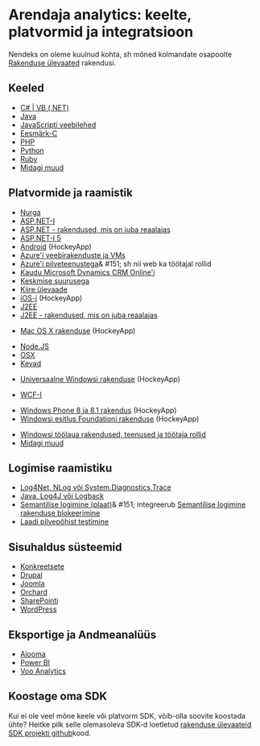 <properties
    pageTitle="Rakenduse ülevaated: keeled, platvormid ja integratsioon | Microsoft Azure'i"
    description="Keeled, platvormid ja rakenduse ülevaated jaoks saadaval integratsioon"
    services="application-insights"
    documentationCenter=""
    authors="OlegAnaniev-MSFT"
    manager="douge"/>

<tags
    ms.service="application-insights"
    ms.workload="tbd"
    ms.tgt_pltfrm="ibiza"
    ms.devlang="na"
    ms.topic="get-started-article"
    ms.date="09/01/2016"
    ms.author="awills"/>

# <a name="developer-analytics-languages-platforms-and-integrations"></a>Arendaja analytics: keelte, platvormid ja integratsioon

Nendeks on oleme kuulnud kohta, sh mõned kolmandate osapoolte [Rakenduse ülevaated](app-insights-overview.md) rakendusi.

## <a name="languages"></a>Keeled

+ [C# | VB (.NET)](app-insights-asp-net.md)
+ [Java](app-insights-java-get-started.md)
+ [JavaScripti veebilehed](app-insights-web-track-usage.md)
+ [Eesmärk-C](https://github.com/Microsoft/ApplicationInsights-iOS)
+ [PHP](https://github.com/Microsoft/ApplicationInsights-PHP)
+ [Python](https://pypi.python.org/pypi/applicationinsights/0.1.0)
+ [Ruby](https://rubygems.org/gems/application_insights)
+ [Midagi muud](#projects)

## <a name="platforms-and-frameworks"></a>Platvormide ja raamistik

+ [Nurga](https://www.npmjs.com/package/angular-applicationinsights)
+ [ASP.NET-I](app-insights-asp-net.md)
+ [ASP.NET - rakendused, mis on juba reaalajas](app-insights-monitor-performance-live-website-now.md)
+ [ASP.NET-I 5](app-insights-asp-net-core.md)
+ [Android](https://github.com/Microsoft/ApplicationInsights-Android) (HockeyApp)
+ [Azure'i veebirakenduste ja VMs](app-insights-azure-web-apps.md)
+ [Azure'i pilveteenustega](app-insights-cloudservices.md)& #151; sh nii web ka töötajal rollid
+ [Kaudu Microsoft Dynamics CRM Online'i](app-insights-sample-mscrm.md)
+ [Keskmise suurusega](app-insights-docker.md)
+ [Kiire ülevaade](https://azure.microsoft.com/blog/glimpse-application-insights/)
+ [iOS-i](https://github.com/Microsoft/ApplicationInsights-iOS) (HockeyApp)
+ [J2EE](app-insights-java-get-started.md)
+ [J2EE - rakendused, mis on juba reaalajas](app-insights-java-live.md)
* [Mac OS X rakenduse](https://support.hockeyapp.net/kb/client-integration-ios-mac-os-x-tvos/hockeyapp-for-mac-os-x) (HockeyApp)
+ [Node.JS](https://www.npmjs.com/package/applicationinsights)
+ [OSX](https://github.com/Microsoft/ApplicationInsights-OSX)
+ [Kevad](http://joe.blog.freemansoft.com/2015/12/enabling-microsoft-application-insight.html)
* [Universaalne Windowsi rakenduse](https://support.hockeyapp.net/kb/client-integration-windows-and-windows-phone/how-to-create-an-app-for-uwp) (HockeyApp)
+ [WCF-I](https://github.com/Microsoft/ApplicationInsights-SDK-Labs/blob/master/WCF/readme.md)
* [Windows Phone 8 ja 8.1 rakendus](https://support.hockeyapp.net/kb/client-integration-windows-and-windows-phone/hockeyapp-for-windows-phone-silverlight-apps-80-and-81) (HockeyApp)
* [Windowsi esitlus Foundationi rakenduse](https://support.hockeyapp.net/kb/client-integration-windows-and-windows-phone/hockeyapp-for-windows-wpf-apps) (HockeyApp)
+ [Windowsi töölaua rakendused, teenused ja töötaja rollid](app-insights-windows-desktop.md)
+ [Midagi muud](#projects)


## <a name="logging-frameworks"></a>Logimise raamistiku

+   [Log4Net, NLog või System.Diagnostics.Trace](app-insights-diagnostic-search.md)
+   [Java, Log4J või Logback](app-insights-java-trace-logs.md)
+   [Semantilise logimine (plaat)](https://github.com/fidmor89/SLAB_AppInsights)& #151; integreerub [Semantilise logimine rakenduse blokeerimine](https://msdn.microsoft.com/library/dn440729.aspx)
+   [Laadi pilvepõhist testimine](http://blogs.msdn.com/b/visualstudioalm/archive/2015/07/30/getting-application-insights-counters-with-cloud-based-load-testing.aspx)


## <a name="content-management-systems"></a>Sisuhaldus süsteemid

+ [Konkreetsete](https://github.com/fidmor89/appInsights-Concrete)
+ [Drupal](https://github.com/fidmor89/AppInsights-Drupal)
+ [Joomla](https://github.com/fidmor89/AppInsights-Joomla)
+ [Orchard](https://orchardazureappinsights.codeplex.com) 
+ [SharePointi](app-insights-sharepoint.md)
+ [WordPress](https://wordpress.org/plugins/application-insights/)

## <a name="export-and-data-analysis"></a>Eksportige ja Andmeanalüüs

+ [Alooma](https://www.alooma.com/blog/application-insights-amazon-redshift)
+ [Power BI](http://blogs.msdn.com/b/powerbi/archive/2015/11/04/explore-your-application-insights-data-with-power-bi.aspx)
+ [Voo Analytics](app-insights-export-power-bi.md)

## <a name="projects"></a>Koostage oma SDK

Kui ei ole veel mõne keele või platvorm SDK, võib-olla soovite koostada ühte? Heitke pilk selle olemasoleva SDK-d loetletud [rakenduse ülevaateid SDK projekti github](https://github.com/Microsoft/AppInsights-Home)kood.

